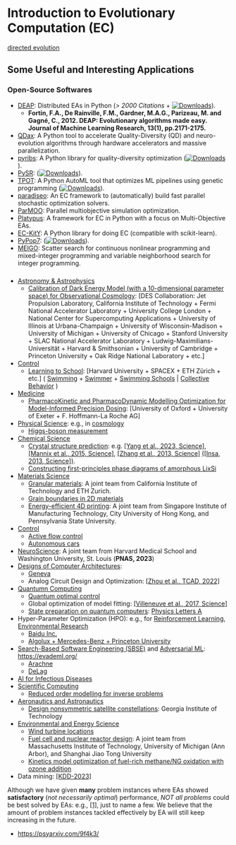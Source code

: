 # Introduction to Evolutionary Computation (EC)

[directed evolution](https://iopscience.iop.org/article/10.1088/2632-2153/accacd)

## Some Useful and Interesting Applications

### Open-Source Softwares

* [DEAP](https://github.com/deap/deap): Distributed EAs in Python (*> 2000 Citations* + [![Downloads](https://static.pepy.tech/badge/deap)](https://pepy.tech/project/deap)).
  * **Fortin, F.A., De Rainville, F.M., Gardner, M.A.G., Parizeau, M. and Gagné, C., 2012. DEAP: Evolutionary algorithms made easy. Journal of Machine Learning Research, 13(1), pp.2171-2175.**
* [QDax](): A Python tool to accelerate Quality-Diversity (QD) and neuro-evolution algorithms through hardware accelerators and massive parallelization.
* [pyribs](https://github.com/icaros-usc/pyribs): A Python library for quality-diversity optimization ([![Downloads](https://static.pepy.tech/badge/pyribs)](https://pepy.tech/project/pyribs)).
* [PySR](): ([![Downloads](https://static.pepy.tech/badge/PySR)](https://pepy.tech/project/PySR)).
* [TPOT](https://github.com/EpistasisLab/tpot): A Python AutoML tool that optimizes ML pipelines using genetic programming ([![Downloads](https://static.pepy.tech/badge/tpot)](https://pepy.tech/project/tpot)).
* [paradiseo](https://github.com/nojhan/paradiseo): An EC framework to (automatically) build fast parallel stochastic optimization solvers.
* [ParMOO](https://joss.theoj.org/papers/10.21105/joss.04468.pdf): Parallel multiobjective simulation optimization.
* [Platypus](https://github.com/Project-Platypus/Platypus): A framework for EC in Python with a focus on Multi-Objective EAs.
* [EC-KitY](https://www.sciencedirect.com/science/article/pii/S2352711023000778): A Python library for doing EC (compatible with scikit-learn).
* [PyPop7](https://github.com/Evolutionary-Intelligence/pypop): ([![Downloads](https://static.pepy.tech/badge/pypop7)](https://pepy.tech/project/pypop7)).
* [MEIGO](https://bmcbioinformatics.biomedcentral.com/articles/10.1186/1471-2105-15-136): Scatter search for continuous nonlinear programming and mixed-integer programming and variable neighborhood search for integer programming.

###

* [Astronomy & Astrophysics]()
  * [Calibration of Dark Energy Model (with a 10-dimensional parameter space) for Observational Cosmology](https://www.aanda.org/articles/aa/full_html/2021/12/aa41744-21/aa41744-21.html): [DES Collaboration: Jet Propulsion Laboratory, California Institute of Technology + Fermi National Accelerator Laboratory + University College London + National Center for Supercomputing Applications + University of Illinois at Urbana-Champaign + University of Wisconsin-Madison + University of Michigan + University of Chicago + Stanford University + SLAC National Accelerator Laboratory + Ludwig-Maximilians-Universität + Harvard & Smithsonian + University of Cambridge + Princeton University + Oak Ridge National Laboratory + etc.]
* [Control]()
  * [Learning to School](https://www.cambridge.org/core/journals/journal-of-fluid-mechanics/article/learning-to-school-in-the-presence-of-hydrodynamic-interactions/22EE6D99862DB3F3882F287361C8E16A): [Harvard University + SPACEX + ETH Zürich + etc.] ( [Swimming](https://journals.biologists.com/jeb/article/209/24/4841/16413/Simulations-of-optimized-anguilliform-swimming) + [Swimmer](https://www.cambridge.org/core/journals/journal-of-fluid-mechanics/article/cstart-optimal-start-of-larval-fish/1D69338D18E0748C24D9B0B07D0C233A) + [Swimming Schools](https://cse-lab.seas.harvard.edu/publications/evolutionary-optimization-scalar-transport-cylinder-arrays-multigpumulticore) | [Collective Behavior](https://arxiv.org/abs/2305.10548) )
* [Medicine]()
  * [PharmacoKinetic and PharmacoDynamic Modelling Optimization for Model-Informed Precision Dosing](https://www.biorxiv.org/content/10.1101/2023.07.31.551404v1): [University of Oxford + University of Exeter +  F. Hoffmann-La Roche AG]
* [Physical Science](): e.g., in [cosmology](https://journals.aps.org/prd/abstract/10.1103/PhysRevD.107.043509)
  * [Higgs-boson measurement](https://arxiv.org/pdf/2303.12018.pdf)
* [Chemical Science]()
  * [Crystal structure prediction](https://pubs.aip.org/aip/jcp/article-abstract/124/24/244704/567275/Crystal-structure-prediction-using-ab-initio): e.g. [[Yang et al., 2023, Science]](https://www.science.org/doi/full/10.1126/science.abm5134), [[Mannix et al., 2015, Science]](https://www.science.org/doi/full/10.1126/science.aad1080), [[Zhang et al., 2013, Science]](https://www.science.org/doi/10.1126/science.1244989) [([Insa, 2013, Science])](https://www.science.org/doi/10.1126/science.1247699).
  * [Constructing first-principles phase diagrams of amorphous LixSi](https://pubs.aip.org/aip/jcp/article/148/24/241711/960040)
* [Materials Science]()
  * [Granular materials](https://link.springer.com/article/10.1007/s10035-022-01282-y): A joint team from California Institute of Technology and ETH Zurich.
  * [Grain boundaries in 2D materials](https://pubs.acs.org/doi/full/10.1021/acsami.3c01161)
  * [Energy-efficient 4D printing](https://onlinelibrary.wiley.com/doi/10.1002/advs.202206607): A joint team from Singapore Institute of Manufacturing Technology, City University of Hong Kong, and Pennsylvania State University.
* [Control](https://evotorch.ai/)
  * [Active flow control](https://www.cambridge.org/core/journals/journal-of-fluid-mechanics/article/abs/comparative-analysis-of-machine-learning-methods-for-active-flow-control/DF06699ACFFCCD1B5778ED63DFDADCFF)
  * [Autonomous cars](https://www.sciencedirect.com/science/article/pii/S0743731522002507)
* [NeuroScience](https://www.pnas.org/doi/abs/10.1073/pnas.2213034120): A joint team from Harvard Medical School and Washington University, St. Louis (**PNAS, 2023**)
* [Designs of Computer Architectures](https://dl.acm.org/doi/10.1145/3579371.3589049):
  * [Geneva](https://link.springer.com/article/10.1007/s41781-023-00098-6)
  * Analog Circuit Design and Optimization: [[Zhou et al., TCAD, 2022]](https://ieeexplore.ieee.org/document/9756017)
* [Quantumn Computing]()
  * [Quantum optimal control](https://www.sciencedirect.com/science/article/pii/S0010465523001273)
  * Global optimization of model fitting: [[Villeneuve et al., 2017, Science]](https://www.science.org/doi/full/10.1126/science.aam8393)
  * [State preparation on quantum computers](https://www.nature.com/articles/s41598-023-37767-w): [Physics Letters A](https://www.sciencedirect.com/science/article/pii/S0375960123002402)
* Hyper-Parameter Optimization (HPO): e.g., for [Reinforcement Learning](https://openreview.net/forum?id=0Vm8Ghcxmp), [Environmental Research](https://pubs.acs.org/doi/full/10.1021/acs.est.3c00026)
  * [Baidu Inc.](https://assets.researchsquare.com/files/rs-2408527/v1_covered.pdf?c=1673942367)
  * [Algolux + Mercedes-Benz + Princeton University](https://openaccess.thecvf.com/content/CVPR2023/papers/Goudreault_LiDAR-in-the-Loop_Hyperparameter_Optimization_CVPR_2023_paper.pdf)
* [Search-Based Software Engineering (SBSE)](https://dl.acm.org/doi/abs/10.1145/3514233) and [Adversarial ML](https://dl.acm.org/doi/10.1145/3134599): https://evademl.org/
  * [Arachne](https://dl.acm.org/doi/10.1145/3563210)
  * [DeLag](https://ieeexplore.ieee.org/abstract/document/10098585)
* [AI for Infectious Diseases](https://www.science.org/doi/full/10.1126/science.adh1114)
* [Scientific Computing]()
  * [Reduced order modelling for inverse problems](https://link.springer.com/article/10.1007/s10915-023-02142-4)
* [Aeronautics and Astronautics]()
  * [Design nonsymmetric satellite constellations](https://arc.aiaa.org/doi/full/10.2514/1.A35515): Georgia Institute of Technology
* [Environmental and Energy Science]()
  * [Wind turbine locations](https://www.sciencedirect.com/science/article/pii/S1462901123000497)
  * [Fuel cell and nuclear reactor design](https://www.sciencedirect.com/science/article/pii/S0029549323002728): A joint team from Massachusetts Institute of Technology, University of Michigan (Ann Arbor), and  Shanghai Jiao Tong University
  * [Kinetics model optimization of fuel-rich methane/NG oxidation with ozone addition](https://www.sciencedirect.com/science/article/pii/S2666352X23000468)
* Data mining: [[KDD-2023]](https://dl.acm.org/doi/10.1145/3580305.3599253)

Although we have given **many** problem instances where EAs showed **satisfactory** (*not necessarily optimal*) performance, *NOT all problems* could be best solved by EAs: e.g., [[1]](https://www.sciencedirect.com/science/article/pii/S2590238522006622), just to name a few. We believe that the amount of problem instances tackled effectively by EA will still keep increasing in the future.

* https://psyarxiv.com/9f4k3/
